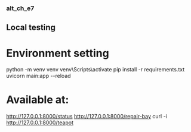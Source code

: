 ### alt_ch_e7 ###

## Local testing ##

# Environment setting
python -m venv venv
venv\Scripts\activate
pip install -r requirements.txt
uvicorn main:app --reload

# Available at:
http://127.0.0.1:8000/status
http://127.0.0.1:8000/repair-bay
curl -i http://127.0.0.1:8000/teapot
